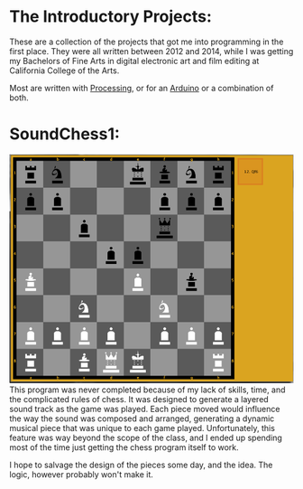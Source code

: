 # The Introductory Projects:
These are a collection of the projects that got me into programming in the first place. They were all written between 2012 and 2014, while I was getting my Bachelors of Fine Arts in digital electronic art and film editing at California College of the Arts.


Most are written with [Processing](https://processing.org/), or for an [Arduino](https://www.arduino.cc/) or a combination of both.

# SoundChess1:
![Sound Chess Screen Capture](soundChess.png?raw=true "Sound Chess")
This program was never completed because of my lack of skills, time, and the complicated rules of chess. It was designed to generate a layered sound track as the game was played. Each piece moved would influence the way the sound was composed and arranged, generating a dynamic musical piece that was unique to each game played. Unfortunately, this feature was way beyond the scope of the class, and I ended up spending most of the time just getting the chess program itself to work.

I hope to salvage the design of the pieces some day, and the idea. The logic, however probably won't make it.
